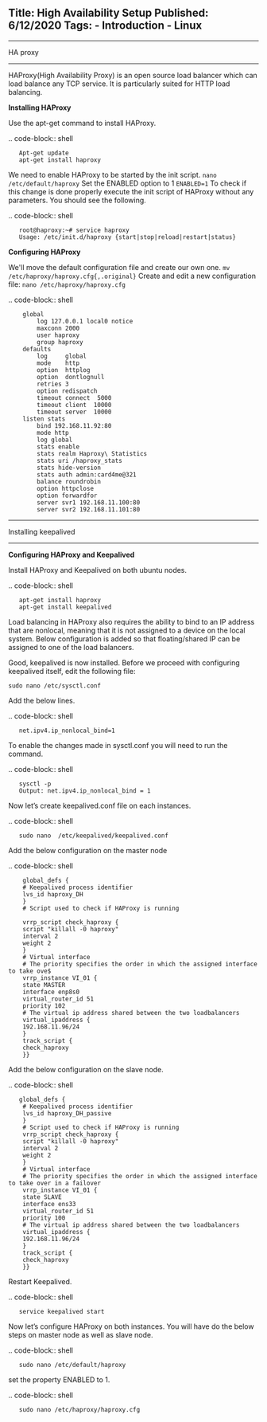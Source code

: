 Title: High Availability Setup
Published: 6/12/2020
Tags:
    - Introduction
    - Linux
-------------------------


********************************************
HA proxy
********************************************
HAProxy(High Availability Proxy) is an open source load balancer which can load balance any TCP service. It is particularly suited for HTTP load balancing.

**Installing HAProxy**

 Use the apt-get command to install HAProxy.
 
 .. code-block:: shell

       Apt-get update
       apt-get install haproxy

 We need to enable HAProxy to be started by the init script.
 ``nano /etc/default/haproxy``
 Set the ENABLED option to 1
 ``ENABLED=1``
 To check if this change is done properly execute the init script of HAProxy without any parameters. You should see the following.

 .. code-block:: shell

       root@haproxy:~# service haproxy
       Usage: /etc/init.d/haproxy {start|stop|reload|restart|status}

**Configuring HAProxy**

 We'll move the default configuration file and create our own one.
 ``mv /etc/haproxy/haproxy.cfg{,.original}``
 Create and edit a new configuration file:
 ``nano /etc/haproxy/haproxy.cfg``

 .. code-block:: shell

        global
            log 127.0.0.1 local0 notice
            maxconn 2000
            user haproxy
            group haproxy
        defaults
            log     global
            mode    http
            option  httplog
            option  dontlognull
            retries 3
            option redispatch
            timeout connect  5000
            timeout client  10000
            timeout server  10000
        listen stats
            bind 192.168.11.92:80
            mode http
            log global
            stats enable
            stats realm Haproxy\ Statistics
            stats uri /haproxy_stats
            stats hide-version
            stats auth admin:card4me@321
            balance roundrobin
            option httpclose
            option forwardfor
            server svr1 192.168.11.100:80
            server svr2 192.168.11.101:80


*******************************************
Installing keepalived
*******************************************

**Configuring HAProxy and Keepalived**

Install HAProxy and Keepalived on both ubuntu nodes.

.. code-block:: shell

       apt-get install haproxy 
       apt-get install keepalived

Load balancing in HAProxy also requires the ability to bind to an IP address that are nonlocal, meaning that it is not assigned to a device on the local system. Below configuration is added so that floating/shared IP can be assigned to one of the load balancers. 

Good, keepalived is now installed. Before we proceed with configuring keepalived itself, edit the following file:

``sudo nano /etc/sysctl.conf``

Add the below lines.

.. code-block:: shell

       net.ipv4.ip_nonlocal_bind=1
      

To enable the changes made in sysctl.conf you will need to run the command.

.. code-block:: shell

       sysctl -p
       Output: net.ipv4.ip_nonlocal_bind = 1

Now let’s create keepalived.conf file on each instances. 

.. code-block:: shell

       sudo nano  /etc/keepalived/keepalived.conf

Add the below configuration on the master node

.. code-block:: shell

        global_defs {
        # Keepalived process identifier
        lvs_id haproxy_DH
        }
        # Script used to check if HAProxy is running

        vrrp_script check_haproxy {
        script "killall -0 haproxy"
        interval 2
        weight 2
        }
        # Virtual interface
        # The priority specifies the order in which the assigned interface to take ove$
        vrrp_instance VI_01 {
        state MASTER
        interface enp8s0
        virtual_router_id 51
        priority 102
        # The virtual ip address shared between the two loadbalancers
        virtual_ipaddress {
        192.168.11.96/24
        }
        track_script {
        check_haproxy
        }}


Add the below configuration on the slave node.

.. code-block:: shell

       global_defs {
        # Keepalived process identifier
        lvs_id haproxy_DH_passive
        }
        # Script used to check if HAProxy is running
        vrrp_script check_haproxy {
        script "killall -0 haproxy"
        interval 2
        weight 2
        }
        # Virtual interface
        # The priority specifies the order in which the assigned interface to take over in a failover
        vrrp_instance VI_01 {
        state SLAVE
        interface ens33
        virtual_router_id 51
        priority 100
        # The virtual ip address shared between the two loadbalancers
        virtual_ipaddress {
        192.168.11.96/24
        }
        track_script {
        check_haproxy
        }}

Restart Keepalived.

.. code-block:: shell

       service keepalived start

Now let’s configure HAProxy on both instances. You will have do the below steps on master node as well as slave node.

.. code-block:: shell

       sudo nano /etc/default/haproxy

set the property ENABLED to 1.

.. code-block:: shell

       sudo nano /etc/haproxy/haproxy.cfg